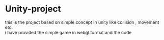 # Unity-project
this is the project based on simple concept in unity like collision , movement etc.
<br>i have provided the simple game in webgl format and the code <br>

